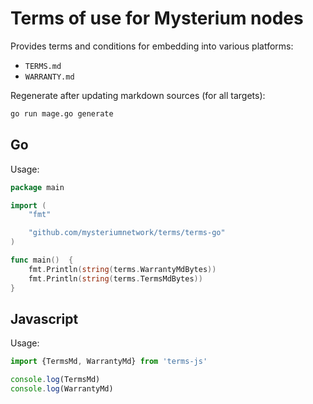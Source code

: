 # Terms of use for Mysterium nodes

Provides terms and conditions for embedding into various platforms:
- `TERMS.md`
- `WARRANTY.md`

Regenerate after updating markdown sources (for all targets):
```bash
go run mage.go generate
```

## Go

Usage:
```go
package main

import (
	"fmt"

	"github.com/mysteriumnetwork/terms/terms-go"
)

func main()  {
	fmt.Println(string(terms.WarrantyMdBytes))
	fmt.Println(string(terms.TermsMdBytes))
}
```

## Javascript

Usage:
```js
import {TermsMd, WarrantyMd} from 'terms-js'

console.log(TermsMd)
console.log(WarrantyMd)
```